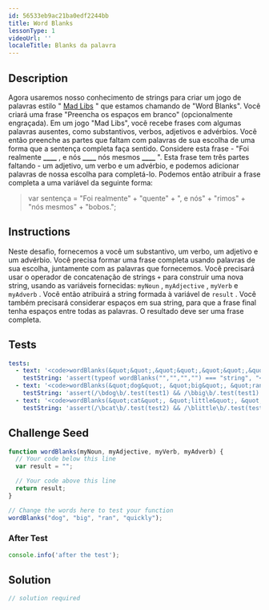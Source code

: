 ```yaml
---
id: 56533eb9ac21ba0edf2244bb
title: Word Blanks
lessonType: 1
videoUrl: ''
localeTitle: Blanks da palavra
---
```


## Description
<section id="description"> Agora usaremos nosso conhecimento de strings para criar um jogo de palavras estilo &quot; <a href="https://en.wikipedia.org/wiki/Mad_Libs" target="_blank">Mad Libs</a> &quot; que estamos chamando de &quot;Word Blanks&quot;. Você criará uma frase &quot;Preencha os espaços em branco&quot; (opcionalmente engraçada). Em um jogo &quot;Mad Libs&quot;, você recebe frases com algumas palavras ausentes, como substantivos, verbos, adjetivos e advérbios. Você então preenche as partes que faltam com palavras de sua escolha de uma forma que a sentença completa faça sentido. Considere esta frase - &quot;Foi realmente <strong>____</strong> , e nós <strong>____</strong> nós mesmos <strong>____</strong> &quot;. Esta frase tem três partes faltando - um adjetivo, um verbo e um advérbio, e podemos adicionar palavras de nossa escolha para completá-lo. Podemos então atribuir a frase completa a uma variável da seguinte forma: <blockquote> var sentença = &quot;Foi realmente&quot; + &quot;quente&quot; + &quot;, e nós&quot; + &quot;rimos&quot; + &quot;nós mesmos&quot; + &quot;bobos.&quot;; </blockquote></section>

## Instructions
<section id="instructions"> Neste desafio, fornecemos a você um substantivo, um verbo, um adjetivo e um advérbio. Você precisa formar uma frase completa usando palavras de sua escolha, juntamente com as palavras que fornecemos. Você precisará usar o operador de concatenação de strings <code>+</code> para construir uma nova string, usando as variáveis ​​fornecidas: <code>myNoun</code> , <code>myAdjective</code> , <code>myVerb</code> e <code>myAdverb</code> . Você então atribuirá a string formada à variável de <code>result</code> . Você também precisará considerar espaços em sua string, para que a frase final tenha espaços entre todas as palavras. O resultado deve ser uma frase completa. </section>

## Tests
<section id='tests'>

```yml
tests:
  - text: '<code>wordBlanks(&quot;&quot;,&quot;&quot;,&quot;&quot;,&quot;&quot;)</code> deve retornar uma string.'
    testString: 'assert(typeof wordBlanks("","","","") === "string", "<code>wordBlanks("","","","")</code> should return a string.");'
  - text: '<code>wordBlanks(&quot;dog&quot;, &quot;big&quot;, &quot;ran&quot;, &quot;quickly&quot;)</code> deve conter todas as palavras passadas separadas por caracteres que não sejam palavras (e quaisquer palavras adicionais em seu madlib).'
    testString: 'assert(/\bdog\b/.test(test1) && /\bbig\b/.test(test1) && /\bran\b/.test(test1) && /\bquickly\b/.test(test1),"<code>wordBlanks("dog", "big", "ran", "quickly")</code> should contain all of the passed in words separated by non-word characters (and any additional words in your madlib).");'
  - text: '<code>wordBlanks(&quot;cat&quot;, &quot;little&quot;, &quot;hit&quot;, &quot;slowly&quot;)</code> deve conter todas as palavras passadas separadas por caracteres que não sejam palavras (e quaisquer palavras adicionais em seu madlib).'
    testString: 'assert(/\bcat\b/.test(test2) && /\blittle\b/.test(test2) && /\bhit\b/.test(test2) && /\bslowly\b/.test(test2),"<code>wordBlanks("cat", "little", "hit", "slowly")</code> should contain all of the passed in words separated by non-word characters (and any additional words in your madlib).");'

```

</section>

## Challenge Seed
<section id='challengeSeed'>

<div id='js-seed'>

```js
function wordBlanks(myNoun, myAdjective, myVerb, myAdverb) {
  // Your code below this line
  var result = "";

  // Your code above this line
  return result;
}

// Change the words here to test your function
wordBlanks("dog", "big", "ran", "quickly");

```

</div>


### After Test
<div id='js-teardown'>

```js
console.info('after the test');
```

</div>

</section>

## Solution
<section id='solution'>

```js
// solution required
```
</section>
